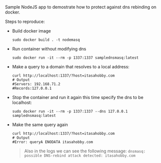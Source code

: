Sample NodeJS app to demostrate how to protect against dns rebinding on docker.

Steps to reproduce:
* Build docker image
    ```
    sudo docker build . -t nodemasq
    ```

* Run container without modifying dns
    ```
    sudo docker run -it --rm -p 1337:1337 samplednsmasq:latest
    ```

* Make a query to a domain that resolves to a local address:
    ```
    curl http://localhost:1337/?host=itasahobby.com
    # Output
    #Servers: 192.168.71.2
    #Records:127.0.0.1
    ```
* Stop the container and run it again this time specify the dns to be localhost:
    ```
    sudo docker run -it --rm -p 1337:1337 --dns 127.0.0.1 samplednsmasq:latest
    ```

* Make the same query again
    ```
    curl http://localhost:1337/?host=itasahobby.com
    # Output
    #Error: queryA ENODATA itasahobby.com
    ```
    > Also in the logs we can see the following message: `dnsmasq: possible DNS-rebind attack detected: itasahobby.com`
